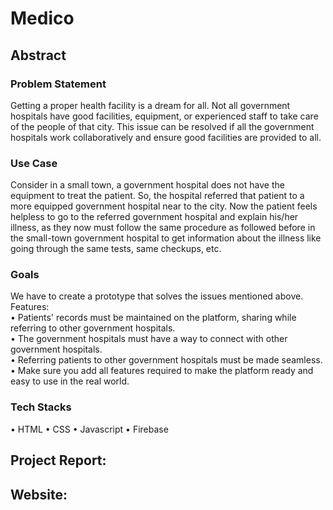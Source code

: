 # Medico

## Abstract

### Problem Statement
Getting a proper health facility is a dream for all. Not all government hospitals have good facilities, equipment, or experienced staff to take care of the people of that city. This issue can be resolved if all the government hospitals work collaboratively and ensure good facilities are provided to all.

### Use Case
Consider in a small town, a government hospital does not have the equipment to treat the patient. So, the hospital referred that patient to a more equipped government hospital near to the city. Now the patient feels helpless to go to the referred government hospital and explain his/her illness, as they now must follow the same procedure as followed before in the small-town government hospital to get information about the illness like going through the same tests, same checkups, etc.

### Goals
We have to create a prototype that solves the issues mentioned above. 
Features:  
  • Patients' records must be maintained on the platform, sharing while referring to other government hospitals. <br>
  • The government hospitals must have a way to connect with other government hospitals. <br>
  • Referring patients to other government hospitals must be made seamless. • Make sure you add all features required to make the platform ready and easy to use in the real world. <br>
  
 ### Tech Stacks
  • HTML
  • CSS
  • Javascript
  • Firebase
  
  
## Project Report:

## Website:
